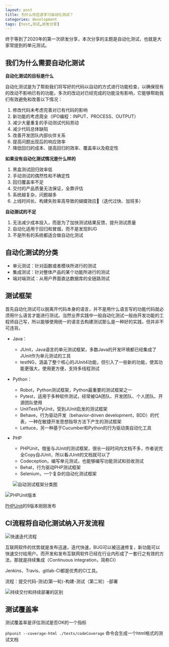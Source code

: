 ```yaml
---
layout: post
title: 为什么你应该学习自动化测试？
categories: development
tags: [test,测试,研发分享]
---
```


终于等到了2020年的第一次研发分享，本次分享的主题是自动化测试，也就是大家常提到的单元测试。

## 我们为什么需要自动化测试

**自动化测试的目标是什么**

自动化测试是为了帮助我们将写好的代码以自动的方式进行功能检查，以确保现有的改动不影响已有的功能，多次的改动对已经完成的功能没有影响，它能够帮助我们有效避免和改善以下情况：

1. 修改代码未考虑完善对已有代码的影响
2. 新功能的考虑周全（IPO编程：INPUT、PROCESS、OUTPUT）
3. 减少大量重复的手动测试代码劳动
4. 减少代码总体缺陷
5. 改善开发团队内部伙伴关系
6. 提高问题出现后的响应效率
7. 降低回归的成本、提高回归的效率、覆盖率以及稳定性

**如果没有自动化测试情况是什么样的**

1. 黑盒测试回归效率低
2. 手动测试的偶然性和不确定性
3. 回归覆盖率不足
4. 交付的产品质量无法保证，全靠评估
5. 系统越复杂，问题越多
6. 上线时间长、构建失败率高导致的蝴蝶效应🦋（迭代过快、加班多）

**自动测试的不足**

1. 无法减少成本投入，而是为了加快测试结果反馈，提升测试质量
2. 自动化适用于回归和冒烟，而不是发现BUG
3. 不是所有的系统都适合做自动化测试


## 自动化测试的分类

* 单元测试：针对函数或者模块所进行的测试
* 集成测试：针对整体产品的某个功能所进行的测试
* 端对端测试：从用户界面直达数据库的全链路测试

## 测试框架

首先自动化测试可以脱离开代码本身的语言，并不是用什么语言写的功能代码就必须用什么语言才能进行测试。当然业界实践中一般自动化测试一般由开发功能的工程师自己写，所以能够使用统一的语言去构建测试那么是一种好的实践，但并非不可违背。

* Java：
    * JUnit，Java语言的单元测试框架，多数Java的开发环境都已经集成了JUnit作为单元测试的工具
    * testNG，涵盖了整个核心的JUnit4功能，但引入了一些新的功能，使其功能更强大，使用更方便，支持多线程测试
* Python：
    * Robot，Python测试框架，Python最重要的测试框架之一
    * Pytest，适用于多种软件测试，经常被QA团队、开发团队、个人团队、开源团队使用
    * UnitTest/PyUnit，受到JUnit启发的测试框架
    * Behave，行为驱动开发（behavior-driven development，BDD）的代表，一种在敏捷开发思想指导方法下产生的测试框架
    * Lettuce，另一种基于Cucumber和Python的行为驱动类自动化工具

* PHP
    * PHPUnit，借鉴与JUnit的测试框架，很长一段时间内文档不多，作者说完全Copy自JUnit，所以看JUnit的文档就可以了
    * Codeception，编写单元测试，也能够编写功能测试和验收测试
    * Behat，行为驱动PHP测试框架
    * Selenium，一个复杂的自动化测试框架

    ![自动测试框架分类图](http://img.m2ez.com/15826241202941.jpg)
    
    
![PHPUnit版本](http://img.m2ez.com/15826244537725.jpg)


[PHPUnit](https://github.com/sebastianbergmann/phpunit)的9版本刚刚发布

## CI流程将自动化测试纳入开发流程

![快速迭代流程](http://img.m2ez.com/15826246950135.jpg)

互联网软件的优势就是发布迅速，迭代快速，BUG可以被迅速修复，新功能可以快速交付给用户。而开发和发布互联网软件已经在行业内形成了一套行之有效的方法，那就是持续集成（Continuous integration，简称CI）

Jenkins、Travis、gitlab-CI都是优秀的CI工具。

流程：提交代码-测试(第一轮)-构建-测试（第二轮）-部署

![持续交付和持续部署的区别](http://img.m2ez.com/15826248065946.jpg)


## 测试覆盖率

测试覆盖率是评估测试是否OK的一个指标

`phpunit --coverage-html ./tests/codeCoverage` 命令会生成一个html格式的测试文档

